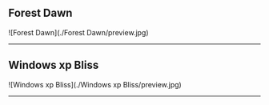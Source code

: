 ## Forest Dawn

![Forest Dawn](./Forest Dawn/preview.jpg)

---
## Windows xp Bliss

![Windows xp Bliss](./Windows xp Bliss/preview.jpg)

---
